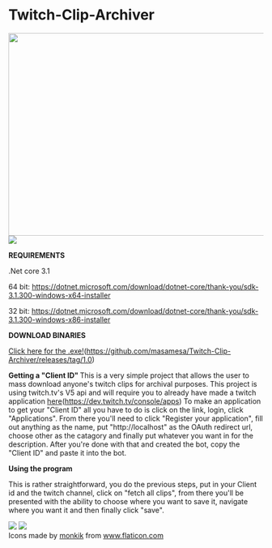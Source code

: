 # Twitch-Clip-Archiver
<img src="https://i.gyazo.com/a9255a38f630e6f38adf1c734318f0a8.png" width="600" height="400">
<img src="https://i.gyazo.com/94d6b0b3581510c44c07d740aed99d8a.png">



<b> REQUIREMENTS </b>


.Net core 3.1 

64 bit: https://dotnet.microsoft.com/download/dotnet-core/thank-you/sdk-3.1.300-windows-x64-installer

32 bit: https://dotnet.microsoft.com/download/dotnet-core/thank-you/sdk-3.1.300-windows-x86-installer



<b> DOWNLOAD BINARIES </b>

<a href="https://github.com/masamesa/Twitch-Clip-Archiver/releases/tag/1.0">Click here for the .exe!</a>(https://github.com/masamesa/Twitch-Clip-Archiver/releases/tag/1.0)


<b> Getting a "Client ID" </b>
This is a very simple project that allows the user to mass download anyone's twitch clips for archival purposes. 
This project is using twitch.tv's V5 api and will require you to already have made a twitch application <a href="https://dev.twitch.tv/console/apps">here</a>(https://dev.twitch.tv/console/apps)
To make an application to get your "Client ID" all you have to do is click on the link, login, click "Applications".
From there you'll need to click "Register your application", fill out anything as the name, 
put "http://localhost" as the OAuth redirect url, choose other as the catagory and finally put whatever you want in for the description.
After you're done with that and created the bot, copy the "Client ID" and paste it into the bot. 

<b> Using the program </b>

This is rather straightforward, you do the previous steps, put in your Client id and the twitch channel, click on "fetch all clips", from there you'll be presented with the ability to choose where you want to save it,
navigate where you want it and then finally click "save".

<img src="https://i.gyazo.com/f647694f2706f5f5ef1883c569a30b90.png">

<img src="https://i.gyazo.com/a29ee54cb584b32c65169391f2888e74.png">


<div>Icons made by <a href="https://www.flaticon.com/authors/monkik" title="monkik">monkik</a> from <a href="https://www.flaticon.com/" title="Flaticon">www.flaticon.com</a></div>
